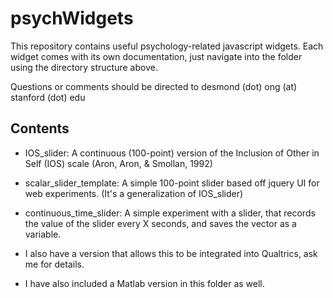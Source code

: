 # psychWidgets

This repository contains useful psychology-related javascript widgets. Each widget comes with its own documentation, just navigate into the folder using the directory structure above.


Questions or comments should be directed to desmond (dot) ong (at) stanford (dot) edu

## Contents

- IOS_slider: A continuous (100-point) version of the Inclusion of Other in Self (IOS) scale (Aron, Aron, & Smollan, 1992)
- scalar_slider_template: A simple 100-point slider based off jquery UI for web experiments. (It's a generalization of IOS_slider)


- continuous_time_slider: A simple experiment with a slider, that records the value of the slider every X seconds, and saves the vector as a variable. 
- I also have a version that allows this to be integrated into Qualtrics, ask me for details.
- I have also included a Matlab version in this folder as well.
